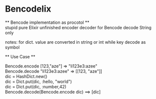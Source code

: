 # Bencodelix

** Bencode  implementation as procotol **  
stupid pure Elixir unfinished encoder decoder for Bencode
decode String only  

notes: for dict. value are converted in string or int while key decode as symbol 

** Use Case **

  Bencode.encode [123,"aze"]    => "li123e3:azee"    
  Bencode.decode "li123e3:azee" => [[123, "aze"]]    
    dic = HashDict.new()  
    dic = Dict.put(dic, :hello, "world")  
    dic = Dict.put(dic, :number,42)  
  Bencode.decode(Bencode.encode dic) ==> [dic]   

